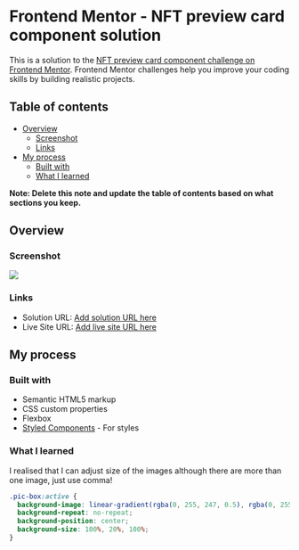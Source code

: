 # Frontend Mentor - NFT preview card component solution

This is a solution to the [NFT preview card component challenge on Frontend Mentor](https://www.frontendmentor.io/challenges/nft-preview-card-component-SbdUL_w0U). Frontend Mentor challenges help you improve your coding skills by building realistic projects.

## Table of contents

- [Overview](#overview)
  - [Screenshot](#screenshot)
  - [Links](#links)
- [My process](#my-process)
  - [Built with](#built-with)
  - [What I learned](#what-i-learned)

**Note: Delete this note and update the table of contents based on what sections you keep.**

## Overview

### Screenshot

![](./screenshot.jpg)

### Links

- Solution URL: [Add solution URL here](https://your-solution-url.com)
- Live Site URL: [Add live site URL here](https://your-live-site-url.com)

## My process

### Built with

- Semantic HTML5 markup
- CSS custom properties
- Flexbox
- [Styled Components](https://styled-components.com/) - For styles

### What I learned

I realised that I can adjust size of the images although there are more than one image, just use comma!

```css
.pic-box:active {
  background-image: linear-gradient(rgba(0, 255, 247, 0.5), rgba(0, 255, 247, 0.5)), url(images/icon-view.svg), url(images/image-equilibrium.jpg);
  background-repeat: no-repeat;
  background-position: center;
  background-size: 100%, 20%, 100%;
}
```
